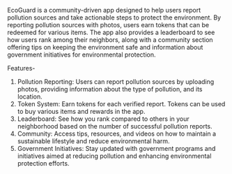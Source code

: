 EcoGuard is a community-driven app designed to help users report pollution sources and take actionable steps to protect the environment. By reporting pollution sources with photos, users earn tokens that can be redeemed for various items. The app also provides a leaderboard to see how users rank among their neighbors, along with a community section offering tips on keeping the environment safe and information about government initiatives for environmental protection.

Features- 
1) Pollution Reporting: Users can report pollution sources by uploading photos, providing information about the type of pollution, and its location.
2) Token System: Earn tokens for each verified report. Tokens can be used to buy various items and rewards in the app.
3) Leaderboard: See how you rank compared to others in your neighborhood based on the number of successful pollution reports.
4) Community: Access tips, resources, and videos on how to maintain a sustainable lifestyle and reduce environmental harm.
5) Government Initiatives: Stay updated with government programs and initiatives aimed at reducing pollution and enhancing environmental protection efforts.
